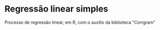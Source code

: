 # Regressão linear simples
Processo de regressão linear, em R, com o auxílio da biblioteca "Corrgram"
